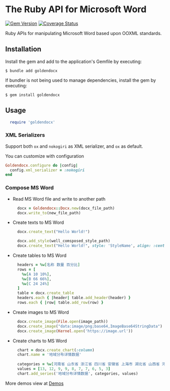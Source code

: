 # The Ruby API for Microsoft Word

[![Gem Version](https://badge.fury.io/rb/goldendocx.svg)](https://badge.fury.io/rb/goldendocx)
[![Coverage Status](https://coveralls.io/repos/github/SheldonLeo/goldendocx/badge.svg)](https://coveralls.io/github/SheldonLeo/goldendocx)

Ruby APIs for manipulating Microsoft Word based upon OOXML standards.

## Installation

Install the gem and add to the application's Gemfile by executing:

    $ bundle add goldendocx

If bundler is not being used to manage dependencies, install the gem by executing:

    $ gem install goldendocx

## Usage

```ruby
  require 'goldendocx'
```

### XML Serializers

Support both `ox` and `nokogiri` as XML serializer, and `ox` as default.

You can customize with configuration

```ruby
Goldendocx.configure do |config|
  config.xml_serializer = :nokogiri
end
```

### Compose MS Word

- Read MS Word file and write to another path
    ```ruby
      docx = Goldendocx::Docx.new(docx_file_path)
      docx.write_to(new_file_path)
    ```
- Create texts to MS Word
    ```ruby
      docx.create_text("Hello World!")
    ```
    ```ruby
      docx.add_style(well_comsposed_style_path)
      docx.create_text("Hello World!", style: 'StyleName', align: :center)
    ```
- Create tables to MS Word
    ```ruby
      headers = %w[名称 数量 百分比]
      rows = [
        %w[A 10 10%],
        %w[B 66 66%],
        %w[C 24 24%]
      ]
      table = docx.create_table
      headers.each { |header| table.add_header(header) }
      rows.each { |row| table.add_row(row) }
    ```
- Create images to MS Word
    ```ruby
      docx.create_image(File.open(image_path))
      docx.create_image("data:image/png;base64,ImageBase64StringData")
      docx.create_image(Kernel.open('https://image.url'))
    ```  

- Create charts to MS Word
    ```ruby
      chart = docx.create_chart(:column)
      chart.name = '地域分布详情数据'
        
      categories = %w[河南省 山东省 浙江省 四川省 安徽省 上海市 湖北省 山西省 河北省 贵州省]
      values = [13, 12, 9, 9, 8, 7, 7, 6, 5, 3]
      chart.add_series('地域分布详情数据', categories, values)
    ```

More demos view at [Demos](demo/)

